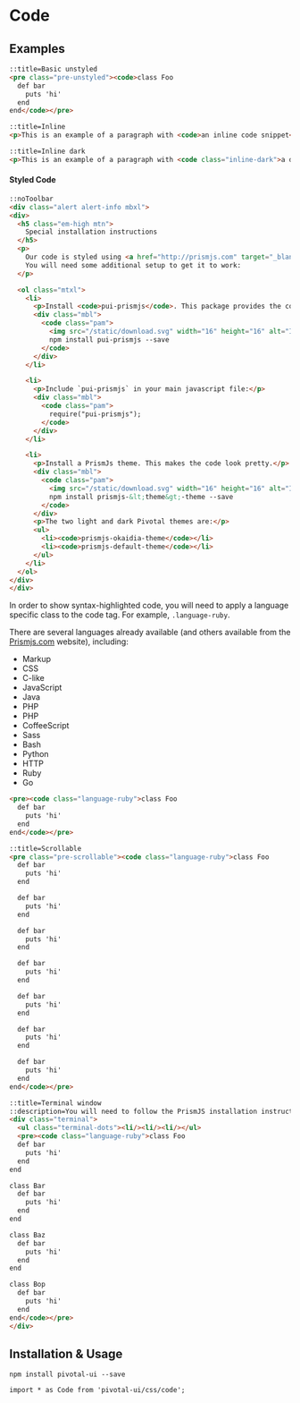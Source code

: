 # Code

## Examples

```html
::title=Basic unstyled
<pre class="pre-unstyled"><code>class Foo
  def bar
    puts 'hi'
  end
end</code></pre>
```

```html
::title=Inline
<p>This is an example of a paragraph with <code>an inline code snippet</code> within it.</p>
```

```html
::title=Inline dark
<p>This is an example of a paragraph with <code class="inline-dark">a dark inline code snippet</code> within it.</p>
```

#### Styled Code
```html
::noToolbar
<div class="alert alert-info mbxl">
<div>
  <h5 class="em-high mtn">
    Special installation instructions
  </h5>
  <p>
    Our code is styled using <a href="http://prismjs.com" target="_blank">PrismJS</a>.
    You will need some additional setup to get it to work:
  </p>

  <ol class="mtxl">
    <li>
      <p>Install <code>pui-prismjs</code>. This package provides the code parsing magic.</p>
      <div class="mbl">
        <code class="pam">
          <img src="/static/download.svg" width="16" height="16" alt="Install Prismjs"/>
          npm install pui-prismjs --save
        </code>
      </div>
    </li>

    <li>
      <p>Include `pui-prismjs` in your main javascript file:</p>
      <div class="mbl">
        <code class="pam">
          require("pui-prismjs");
        </code>
      </div>
    </li>

    <li>
      <p>Install a PrismJs theme. This makes the code look pretty.</p>
      <div class="mbl">
        <code class="pam">
          <img src="/static/download.svg" width="16" height="16" alt="Install Prismjs"/>
          npm install prismjs-&lt;theme&gt;-theme --save
        </code>
      </div>
      <p>The two light and dark Pivotal themes are:</p>
      <ul>
        <li><code>prismjs-okaidia-theme</code></li>
        <li><code>prismjs-default-theme</code></li>
      </ul>
    </li>
  </ol>
</div>
</div>
```


In order to show syntax-highlighted code, you will need to apply a language specific class to the code tag. For example, `.language-ruby`.

There are several languages already available (and others available from the [Prismjs.com](http://prismjs.com
) website), including:

* Markup
* CSS
* C-like
* JavaScript
* Java
* PHP
* PHP
* CoffeeScript
* Sass
* Bash
* Python
* HTTP
* Ruby
* Go


```html
<pre><code class="language-ruby">class Foo
  def bar
    puts 'hi'
  end
end</code></pre>
```

```html
::title=Scrollable
<pre class="pre-scrollable"><code class="language-ruby">class Foo
  def bar
    puts 'hi'
  end

  def bar
    puts 'hi'
  end

  def bar
    puts 'hi'
  end

  def bar
    puts 'hi'
  end

  def bar
    puts 'hi'
  end

  def bar
    puts 'hi'
  end

  def bar
    puts 'hi'
  end
end</code></pre>
```

```html
::title=Terminal window
::description=You will need to follow the PrismJS installation instructions in the <a href="#code_styled">styled code</a> section.
<div class="terminal">
  <ul class="terminal-dots"><li/><li/><li/></ul>
  <pre><code class="language-ruby">class Foo
  def bar
    puts 'hi'
  end
end

class Bar
  def bar
    puts 'hi'
  end
end

class Baz
  def bar
    puts 'hi'
  end
end

class Bop
  def bar
    puts 'hi'
  end
end</code></pre>
</div>

```

## Installation & Usage

`npm install pivotal-ui --save`

`import * as Code from 'pivotal-ui/css/code';`